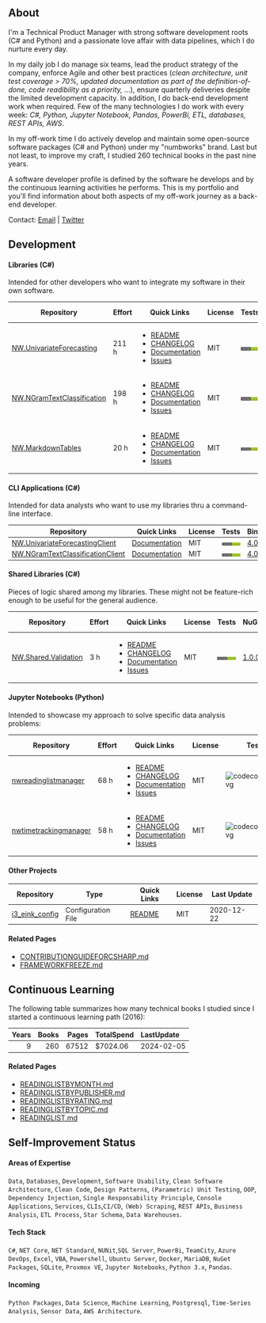 ## About

I'm a Technical Product Manager with strong software development roots (C# and Python) and a passionate love affair with data pipelines, which I do nurture every day.

In my daily job I do manage six teams, lead the product strategy of the company, enforce Agile and other best practices (_clean architecture, unit test coverage > 70%, updated documentation as part of the definition-of-done, code readibility as a priority,_ ...), ensure quarterly deliveries despite the limited development capacity. In addition, I do back-end development work when required. Few of the many technologies I do work with every week: _C#, Python, Jupyter Notebook, Pandas, PowerBi, ETL, databases, REST APIs, AWS_. 

In my off-work time I do actively develop and maintain some open-source software packages (C# and Python) under my "numbworks" brand. Last but not least, to improve my craft, I studied 260 technical books in the past nine years.

A software developer profile is defined by the software he develops and by the continuous learning activities he performs. This is my portfolio and you'll find information about both aspects of my off-work journey as a back-end developer.

Contact: [Email](mailto:numbworks@gmail.com) | [Twitter](http://www.twitter.com/numbworks)

## Development

#### Libraries (C#)

Intended for other developers who want to integrate my software in their own software.

| Repository | Effort | Quick Links | License | Tests | NuGet | Last Update |
|---|---|---|---|---|---|---|
| [NW.UnivariateForecasting](https://github.com/numbworks/NW.UnivariateForecasting) | 211 h | <ul><li>[README](https://github.com/numbworks/NW.UnivariateForecasting/blob/master/README.md)</li> <li>[CHANGELOG](https://github.com/numbworks/NW.UnivariateForecasting/blob/master/CHANGELOG)</li> <li>[Documentation](https://github.com/numbworks/NW.UnivariateForecasting/blob/main/docs/Documentation-NW.UnivariateForecasting.md)</li> <li>[Issues](https://github.com/numbworks/NW.UnivariateForecasting/issues)</li></ul> | MIT | ![codecoverage_library.svg](https://raw.githubusercontent.com/numbworks/NW.UnivariateForecasting/main/codecoverage_library.svg) | [4.0.0](https://www.nuget.org/packages/NW.UnivariateForecasting/4.0.0) | 2024-02-09 |
| [NW.NGramTextClassification](https://github.com/numbworks/NW.NGramTextClassification) | 198 h | <ul><li>[README](https://github.com/numbworks/NW.NGramTextClassification/blob/master/README.md)</li> <li>[CHANGELOG](https://github.com/numbworks/NW.NGramTextClassification/blob/master/CHANGELOG)</li> <li>[Documentation](https://github.com/numbworks/NW.NGramTextClassification/blob/master/docs/Documentation-NW.NGramTextClassification.md)</li> <li>[Issues](https://github.com/numbworks/NW.NGramTextClassification/issues)</li></ul> | MIT | ![codecoverage.svg](https://raw.githubusercontent.com/numbworks/NW.NGramTextClassification/master/codecoverage_library.svg) | [4.0.0](https://www.nuget.org/packages/NW.NGramTextClassification/4.0.0) | 2024-02-06 |
| [NW.MarkdownTables](https://github.com/numbworks/NW.MarkdownTables) | 20 h | <ul><li>[README](https://github.com/numbworks/NW.MarkdownTables/blob/master/README.md)</li> <li>[CHANGELOG](https://github.com/numbworks/NW.MarkdownTables/blob/master/CHANGELOG)</li> <li>[Documentation](https://github.com/numbworks/NW.MarkdownTables/blob/master/docs/Documentation-NW.MarkdownTables.md)</li> <li>[Issues](https://github.com/numbworks/NW.MarkdownTables/issues)</li></ul> | MIT | ![codecoverage_library.svg](https://raw.githubusercontent.com/numbworks/NW.MarkdownTables/master/codecoverage_library.svg) | [3.0.0](https://www.nuget.org/packages/NW.MarkdownTables/3.0.0) | 2024-01-21 |

#### CLI Applications (C#)

Intended for data analysts who want to use my libraries thru a command-line interface.

| Repository | Quick Links | License | Tests | Binaries |
|---|---|---|---|---|
| [NW.UnivariateForecastingClient](https://github.com/numbworks/NW.UnivariateForecasting) | [Documentation](https://github.com/numbworks/NW.UnivariateForecasting/blob/master/docs/Documentation-NW.UnivariateForecastingClient.md)| MIT | ![codecoverage_client.svg](https://raw.githubusercontent.com/numbworks/NW.UnivariateForecasting/master/codecoverage_client.svg) | [4.0.0](https://github.com/numbworks/NW.UnivariateForecasting/releases/tag/v4.0.0) |
| [NW.NGramTextClassificationClient](https://github.com/numbworks/NW.NGramTextClassification) | [Documentation](https://github.com/numbworks/NW.NGramTextClassification/blob/master/docs/Documentation-NW.NGramTextClassificationClient.md)| MIT | ![codecoverage_client.svg](https://raw.githubusercontent.com/numbworks/NW.NGramTextClassification/master/codecoverage_client.svg) | [4.0.0](https://github.com/numbworks/NW.NGramTextClassification/releases/tag/v4.0.0) |

#### Shared Libraries (C#)

Pieces of logic shared among my libraries. These might not be feature-rich enough to be useful for the general audience.

| Repository | Effort | Quick Links | License | Tests | NuGet | Last Update |
|---|---|---|---|---|---|---|
| [NW.Shared.Validation](https://github.com/numbworks/NW.Shared.Validation) | 3 h | <ul><li>[README](https://github.com/numbworks/NW.Shared.Validation/blob/master/README.md)</li> <li>[CHANGELOG](https://github.com/numbworks/NW.Shared.Validation/blob/master/CHANGELOG)</li> <li>[Documentation](https://github.com/numbworks/NW.Shared.Validation/blob/master/docs/Documentation-NW.Shared.Validation.md)</li> <li>[Issues](https://github.com/numbworks/NW.Shared.Validation/issues)</li></ul> | MIT | ![codecoverage_library.svg](https://raw.githubusercontent.com/numbworks/NW.Shared.Validation/master/codecoverage_library.svg) | [1.0.0](https://www.nuget.org/packages/NW.Shared.Validation/1.0.0) | 2024-02-10 |

#### Jupyter Notebooks (Python)

Intended to showcase my approach to solve specific data analysis problems: 

| Repository | Effort | Quick Links | License | Tests | Version | Last Update |
|---|---|---|---|---|---|---|
| [nwreadinglistmanager](https://github.com/numbworks/nwreadinglistmanager) | 68 h | <ul><li>[README](https://github.com/numbworks/nwreadinglistmanager/blob/master/README.md)</li> <li>[CHANGELOG](https://github.com/numbworks/nwreadinglistmanager/blob/master/CHANGELOG)</li> <li>[Documentation](https://github.com/numbworks/nwreadinglistmanager/blob/master/docs/docs-nwreadinglistmanager.md)</li> <li>[Issues](https://github.com/numbworks/nwreadinglistmanager/issues)</li></ul> | MIT | ![codecoverage.svg](https://raw.githubusercontent.com/numbworks/nwreadinglistmanager/master/codecoverage.svg) | 2.0.0 | 2024-01-21 |
| [nwtimetrackingmanager](https://github.com/numbworks/nwtimetrackingmanager) | 58 h | <ul><li>[README](https://github.com/numbworks/nwtimetrackingmanager/blob/master/README.md)</li> <li>[CHANGELOG](https://github.com/numbworks/nwtimetrackingmanager/blob/master/CHANGELOG)</li> <li>[Documentation](https://github.com/numbworks/nwtimetrackingmanager/blob/master/docs/docs-nwtimetrackingmanager.md)</li> <li>[Issues](https://github.com/numbworks/nwtimetrackingmanager/issues)</li></ul> | MIT | ![codecoverage.svg](https://raw.githubusercontent.com/numbworks/nwtimetrackingmanager/master/codecoverage.svg) | 2.0.0 | 2024-01-21 |

#### Other Projects

| Repository | Type | Quick Links | License | Last Update |
|---|---|---|---|---|
| [i3_eink_config](https://github.com/numbworks/i3_eink_config) | Configuration File | [README](https://github.com/numbworks/i3_eink_config/blob/master/README.md) | MIT | 2020-12-22 |

#### Related Pages

- [CONTRIBUTIONGUIDEFORCSHARP.md](CONTRIBUTIONGUIDEFORCSHARP.md)
- [FRAMEWORKFREEZE.md](FRAMEWORKFREEZE.md)

## Continuous Learning

The following table summarizes how many technical books I studied since I started a continuous learning path (2016): 

|   Years |   Books |   Pages | TotalSpend   | LastUpdate   |
|--------:|--------:|--------:|:-------------|:-------------|
|       9 |     260 |   67512 | $7024.06     | 2024-02-05   |

#### Related Pages

- [READINGLISTBYMONTH.md](READINGLISTBYMONTH.md)
- [READINGLISTBYPUBLISHER.md](READINGLISTBYPUBLISHER.md)
- [READINGLISTBYRATING.md](READINGLISTBYRATING.md)
- [READINGLISTBYTOPIC.md](READINGLISTBYTOPIC.md)
- [READINGLIST.md](READINGLIST.md)

## Self-Improvement Status

#### Areas of Expertise

`Data`, `Databases`, `Development`, `Software Usability`, `Clean Software Architecture`, `Clean Code`, `Design Patterns`, `(Parametric) Unit Testing`, `OOP`, `Dependency Injection`, `Single Responsability Principle`, `Console Applications`, `Services`, `CLIs`,`CI/CD`, `(Web) Scraping`, `REST APIs`, `Business Analysis`, `ETL Process`, `Star Schema`, `Data Warehouses`.

#### Tech Stack

`C#`, `NET Core`, `NET Standard`, `NUNit`,`SQL Server`, `PowerBi`, `TeamCity`, `Azure DevOps`, `Excel`, `VBA`, `Powershell`, `Ubuntu Server`, `Docker`, `MariaDB`, `NuGet Packages`, `SQLite`, `Proxmox VE`, `Jupyter Notebooks`, `Python 3.x`, `Pandas`.

#### Incoming

`Python Packages`, `Data Science`, `Machine Learning`, `Postgresql`, `Time-Series Analysis`, `Sensor Data`, `AWS Architecture`.